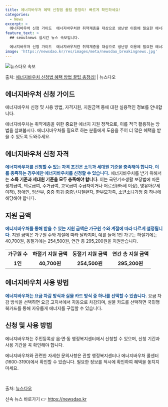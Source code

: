 ```yaml
---
title: 에너지바우처 혜택 신청법 꿀팁 총정리! 빠르게 확인하세요!
categories:
  - News
excerpt: >
  에너지바우처 신청 가이드  에너지바우처란 취약계층을 대상으로 냉난방 이용에 필요한 에너지를 구입할 수 있는 …
feature_text: >
  ## seoulnews 실시간 뉴스 속보입니다.

  에너지바우처 신청 가이드  에너지바우처란 취약계층을 대상으로 냉난방 이용에 필요한 에너지를 구입할 수 있는 …
image: 'https://newsdao.kr/res/images/meta/newsdao_breakingnews.jpg'
---
```


![뉴스다오 속보](https://newsdao.kr/res/images/meta/newsdao_breakingnews.jpg)

<p>출처: <a href="https://newsdao.kr/4130" rel="dofollow">에너지바우처 신청법 혜택 방법 꿀팁 총정리!</a> | 뉴스다오</p>

<h2 data-ke-size="size26">에너지바우처 신청 가이드</h2>
에너지바우처 신청 및 사용 방법, 자격지원, 지원금액 등에 대한 실용적인 정보를 안내합니다.

<p data-ke-size="size16">에너지바우처는 취약계층을 위한 중요한 에너지 지원 정책으로, 이를 적극 활용하는 방법을 살펴봅시다. 에너지바우처를 필요로 하는 분들에게 도움을 주어 더 많은 혜택을 받을 수 있도록 도와주세요.</p>

<h2>에너지바우처 신청 자격</h2>
<b><span style="color: #1a5490;">에너지바우처를 신청할 수 있는 자격 조건은 소득과 세대원 기준을 충족해야 합니다. 이를 충족하는 경우에만 에너지바우처를 신청할 수 있습니다.</span></b>
에너지바우처를 받기 위해서는 <b>소득 기준과 세대원 기준을 모두 충족해야 합니다</b>. 이는 국민기초생활 보장법에 따른 생계급여, 의료급여, 주거급여, 교육급여 수급자이거나 어르신(65세 이상), 영유아(7세 이하), 장애인, 임산부, 중증·희귀·중증난치질환자, 한부모가족, 소년소녀가정 중 하나에 해당해야 합니다.

<h2>지원 금액</h2>
<b><span style="color: #1a5490;">에너지바우처를 통해 받을 수 있는 지원 금액은 가구원 수와 계절에 따라 다르게 설정됩니다.</span></b>
지원 금액은 가구원 수와 계절에 따라 달라지며, 예를 들어 1인 가구는 하절기에는 40,700원, 동절기에는 254,500원, 연간 총 295,200원을 지원받습니다.

<table>
	<tr>
		<td style="text-align: center; height: 17px;"><b>가구원 수</b></td>
		<td style="text-align: center; height: 17px;"><b>하절기 지원 금액</b></td>
		<td style="text-align: center; height: 17px;"><b>동절기 지원 금액</b></td>
		<td style="text-align: center; height: 17px;"><b>연간 총 지원 금액</b></td>
	</tr>
	<tr>
		<td style="text-align: center; height: 17px;"><b>1인</b></td>
		<td style="text-align: center; height: 17px;"><b>40,700원</b></td>
		<td style="text-align: center; height: 17px;"><b>254,500원</b></td>
		<td style="text-align: center; height: 17px;"><b>295,200원</b></td>
	</tr>
</table>

<h2>에너지바우처 사용 방법</h2>
<b><span style="color: #1a5490;">에너지바우처는 요금 차감 방식과 실물 카드 방식 중 하나를 선택할 수 있습니다.</span></b>
요금 차감 방식을 선택하면 요금 고지서에서 자동으로 차감되며, 실물 카드를 선택하면 국민행복카드를 통해 자유롭게 에너지를 구입할 수 있습니다.

<h2>신청 및 사용 방법</h2>
에너지바우처는 주민등록상 읍·면·동 행정복지센터에서 신청할 수 있으며, 신청 기간과 사용 기간을 꼭 확인해야 합니다.

<p data-ke-size="size16">에너지바우처와 관련한 자세한 문의사항은 관할 행정복지센터나 에너지바우처 콜센터(1600-3190)에서 확인할 수 있습니다. 필요한 정보를 적시에 확인하여 혜택을 놓치지 마세요.</p>

<p data-ke-size="size16">&nbsp;</p>
출처: <a href="https://newsdao.kr/4130">뉴스다오</a> 

신속 뉴스 바로가기 👉 <a href="https://newsdao.kr" rel="dofollow">https://newsdao.kr</a>


